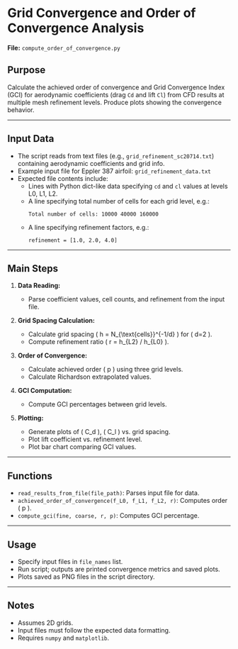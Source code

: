 # Grid Convergence and Order of Convergence Analysis

**File:** `compute_order_of_convergence.py`

## Purpose

Calculate the achieved order of convergence and Grid Convergence Index (GCI) for aerodynamic coefficients (drag `Cd` and lift `Cl`) from CFD results at multiple mesh refinement levels. Produce plots showing the convergence behavior.

---

## Input Data

- The script reads from text files (e.g., `grid_refinement_sc20714.txt`) containing aerodynamic coefficients and grid info.
- Example input file for Eppler 387 airfoil: `grid_refinement_data.txt`
- Expected file contents include:
  - Lines with Python dict-like data specifying `cd` and `cl` values at levels L0, L1, L2.
  - A line specifying total number of cells for each grid level, e.g.:
    ```
    Total number of cells: 10000 40000 160000
    ```
  - A line specifying refinement factors, e.g.:
    ```
    refinement = [1.0, 2.0, 4.0]
    ```

---

## Main Steps

1. **Data Reading:**
   - Parse coefficient values, cell counts, and refinement from the input file.

2. **Grid Spacing Calculation:**
   - Calculate grid spacing \( h = N_{\text{cells}}^{-1/d} \) for \( d=2 \).
   - Compute refinement ratio \( r = h_{L2} / h_{L0} \).

3. **Order of Convergence:**
   - Calculate achieved order \( p \) using three grid levels.
   - Calculate Richardson extrapolated values.

4. **GCI Computation:**
   - Compute GCI percentages between grid levels.

5. **Plotting:**
   - Generate plots of \( C_d \), \( C_l \) vs. grid spacing.
   - Plot lift coefficient vs. refinement level.
   - Plot bar chart comparing GCI values.

---

## Functions

- `read_results_from_file(file_path)`: Parses input file for data.
- `achieved_order_of_convergence(f_L0, f_L1, f_L2, r)`: Computes order \( p \).
- `compute_gci(fine, coarse, r, p)`: Computes GCI percentage.

---

## Usage

- Specify input files in `file_names` list.
- Run script; outputs are printed convergence metrics and saved plots.
- Plots saved as PNG files in the script directory.

---

## Notes

- Assumes 2D grids.
- Input files must follow the expected data formatting.
- Requires `numpy` and `matplotlib`.